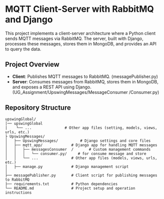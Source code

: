 # MQTT Client-Server with RabbitMQ and Django

This project implements a client-server architecture where a Python client sends MQTT messages via RabbitMQ. 
The server, built with Django, processes these messages, stores them in MongoDB, and provides an API to query the data.

## Project Overview

- **Client**: Publishes MQTT messages to RabbitMQ. (messagePublisher.py)
- **Server**: Consumes messages from RabbitMQ, stores them in MongoDB, and exposes a REST API using Django.(UG_Assignment/UpswingMessages/MessageConsumer
/Consumer.py)

## Repository Structure

```plaintext
upswingGlobal/
│── upswingGlobal
|    └── ...               # Other app files (setting, models, views, urls, etc.)
├ UpswingMessages/
│   ├── UpswingMessages/          # Django settings and core files
│   ├── mqtt_app/             # Django app for handling MQTT messages
│   │   ├── messagesConsumer  /       # Custom management commands
│   │   │   └── consumer.py/     # for consume message and store
│   │   └── ...               # Other app files (models, views, urls, etc.)
│   ├── manage.py             # Django management script
│
├── messagePublisher.py       # Client script for publishing messages to RabbitMQ
├── requirements.txt          # Python dependencies
└── README.md                 # Project setup and operation instructions



